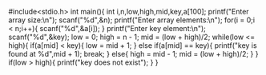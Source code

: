#include<stdio.h>
int main(){
    int i,n,low,high,mid,key,a[100];
    printf("Enter array size:\n");
    scanf("%d",&n);
    printf("Enter array elements:\n");
    for(i = 0;i < n;i++){
        scanf("%d",&a[i]);
    }
    printf("Enter key element:\n");
    scanf("%d",&key);
    low = 0;
    high = n - 1;
    mid = (low + high)/2;
    while(low <= high){
        if(a[mid] < key){
            low = mid + 1;
        }
        else if(a[mid] == key){
            printf("key is found at %d",mid + 1);
            break;
        }
    else{
        high = mid - 1;
        mid = (low + high)/2;
    }
    }
    if(low > high){
        printf("key does not exist");
    }
}
